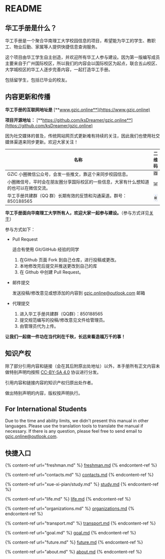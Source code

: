 # README

## 华工手册是什么？

华工手册是一个聚合华南理工大学校园信息的项目，希望能为华工的学生、教职工、物业后勤、家属等人提供快捷信息查询服务。

这个项目由华工学生自主创造，并欢迎所有华工人参与建设。因为第一版编写成员主要来自于广州国际校区，所以我们的内容会以国际校区为起点，联合五山校区、大学城校区的华工人逐步完善内容，一起打造华工手册。

包括留学生，包括已毕业的校友。



## 内容更新和传播

**华工手册的互联网地址是** [**www.gzic.online**](https://www.gzic.online)

**项目开源地址：** [**https://github.com/ksDreamer/gzic.online**](https://github.com/ksDreamer/gzic.online)

因为社交媒体的普及，传统网站网页式更新难有持续的关注，因此我们也使用社交媒体渠道来同步更新。欢迎大家关注！

<table><thead><tr><th width="530">名称</th><th>二维码</th></tr></thead><tbody><tr><td>GZIC 小圈微信公众号，会发一些推文，靠这个来同步校园信息。</td><td><img src=".gitbook/assets/image (1) (1).png" alt=""></td></tr><tr><td>小圈微信号，平时会在朋友圈分享国际校区的一些信息，大家有什么想知道的也可以在微信交流。</td><td><img src=".gitbook/assets/image (1) (1) (1).png" alt=""></td></tr><tr><td>华工手册共建群（QQ 群）长期有效的反馈和沟通渠道。群号：850188565</td><td><img src=".gitbook/assets/dabc1f74a10c002e30207ac7ac842d2a_0.jpg" alt=""></td></tr></tbody></table>

**华工手册面向华南理工大学所有人，欢迎大家一起参与建设。**（参与方式详见[关于](https://www.gzic.online/about)）

参与方式如下：

*   Pull Request

    适合有使用 Git/GitHub 经验的同学

    1. 在Github 页面 Fork 到自己仓库，进行投稿或更改。
    2. 本地修改完后提交并推送更改到自己的库
    3. 在 Github 中创建 Pull Request。
*   邮件提交

    发送投稿/修改意见或想添加的内容到 gzic.online@outlook.com 邮箱
* 代理提交
  1. 进入华工手册共建群（QQ群）：850188565
  2. 提交规范编写的投稿/修改意见文件给管理员。
  3. 由管理员代为上传。

**让我们一起做一件功在当代利在千秋，长远来看造福万千的事！**

## 知识产权

除了部分引用内容和链接（会在其后附原出处地址）以外，本手册所有正文内容未做特别声明均按照 [CC-BY-SA 4.0](https://creativecommons.org/licenses/by-sa/4.0/deed.zh) 协议进行分发。

引用内容和链接内容的知识产权归原出处作者。

做出特别声明的内容，版权按声明执行。

## For International Students

Due to the time and ability limits, we didn't present this manual in other languages. Please use the translation tools to translate the manual if necessary. If there is any question, please feel free to  send email to gzic.online@outlook.com.

## 快捷入口



{% content-ref url="freshman.md" %}
[freshman.md](freshman.md)
{% endcontent-ref %}

{% content-ref url="contacts.md" %}
[contacts.md](contacts.md)
{% endcontent-ref %}

{% content-ref url="xue-xi-pian/study.md" %}
[study.md](xue-xi-pian/study.md)
{% endcontent-ref %}

{% content-ref url="life.md" %}
[life.md](life.md)
{% endcontent-ref %}

{% content-ref url="organizations.md" %}
[organizations.md](organizations.md)
{% endcontent-ref %}

{% content-ref url="transport.md" %}
[transport.md](transport.md)
{% endcontent-ref %}

{% content-ref url="goal.md" %}
[goal.md](goal.md)
{% endcontent-ref %}

{% content-ref url="future.md" %}
[future.md](future.md)
{% endcontent-ref %}

{% content-ref url="about.md" %}
[about.md](about.md)
{% endcontent-ref %}
